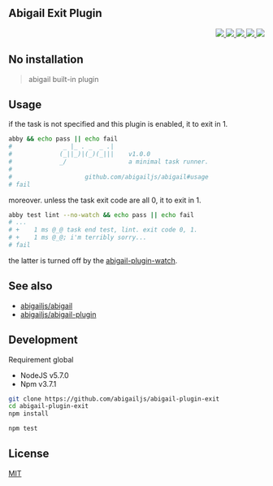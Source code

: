 Abigail Exit Plugin
---

<p align="right">
  <a href="https://npmjs.org/package/abigail-plugin-exit">
    <img src="https://img.shields.io/npm/v/abigail-plugin-exit.svg?style=flat-square">
  </a>
  <a href="https://travis-ci.org/abigailjs/abigail-plugin-exit">
    <img src="http://img.shields.io/travis/abigailjs/abigail-plugin-exit.svg?style=flat-square">
  </a>
  <a href="https://codeclimate.com/github/abigailjs/abigail-plugin-exit/coverage">
    <img src="https://img.shields.io/codeclimate/github/abigailjs/abigail-plugin-exit.svg?style=flat-square">
  </a>
  <a href="https://codeclimate.com/github/abigailjs/abigail-plugin-exit">
    <img src="https://img.shields.io/codeclimate/coverage/github/abigailjs/abigail-plugin-exit.svg?style=flat-square">
  </a>
  <a href="https://gemnasium.com/abigailjs/abigail-plugin-exit">
    <img src="https://img.shields.io/gemnasium/abigailjs/abigail-plugin-exit.svg?style=flat-square">
  </a>
</p>

No installation
---

> abigail built-in plugin

Usage
---
if the task is not specified and this plugin is enabled, it to exit in 1.

```bash
abby && echo pass || echo fail
#              _ |_ . _  _ .|
#             (_||_)|(_)(_|||    v1.0.0
#             _/                 a minimal task runner.
#
#                    github.com/abigailjs/abigail#usage
# fail
```

moreover. unless the task exit code are all 0, it to exit in 1.

```bash
abby test lint --no-watch && echo pass || echo fail
# ...
# +    1 ms @_@ task end test, lint. exit code 0, 1.
# +    1 ms @_@; i'm terribly sorry...
# fail
```

the latter is turned off by the [abigail-plugin-watch](https://github.com/abigailjs/abigail-plugin-watch#usage).

See also
---
* [abigailjs/abigail](https://github.com/abigailjs/abigail)
* [abigailjs/abigail-plugin](https://github.com/abigailjs/abigail-plugin)

Development
---
Requirement global
* NodeJS v5.7.0
* Npm v3.7.1

```bash
git clone https://github.com/abigailjs/abigail-plugin-exit
cd abigail-plugin-exit
npm install

npm test
```

License
---
[MIT](http://abigailjs.mit-license.org/)
